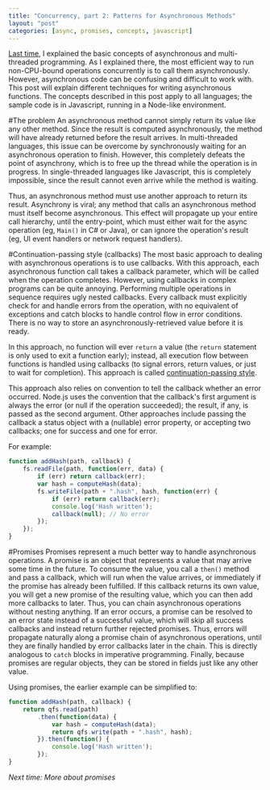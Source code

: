 ```yaml
---
title: "Concurrency, part 2: Patterns for Asynchronous Methods"
layout: "post"
categories: [async, promises, concepts, javascript]
---
```


[Last time](/2014-12-23/parallelism-async-threading-explained), I explained the basic concepts of asynchronous and multi-threaded programming.  As I explained there, the most efficient way to run non-CPU-bound operations concurrently is to call them asynchronously.  However, asynchronous code can be confusing and difficult to work with.  This post will explain different techniques for writing asynchronous functions.  The concepts described in this post apply to all languages; the sample code is in Javascript, running in a Node-like environment.

#The problem
An asynchronous method cannot simply return its value like any other method.  Since the result is computed asynchronously, the method will have already returned before the result arrives.  In multi-threaded languages, this issue can be overcome by synchronously waiting for an asynchronous operation to finish.  However, this completely defeats the point of asynchrony, which is to free up the thread while the operation is in progress.  In single-threaded languages like Javascript, this is completely impossible, since the result cannot even arrive while the method is waiting.

Thus, an asynchronous method must use another approach to return its result.  Asynchrony is viral; any method that calls an asynchronous method must itself become asynchronous.  This effect will propagate up your entire call hierarchy, until the entry-point, which must either wait for the async operation (eg, `Main()` in C# or Java), or can ignore the operation's result (eg, UI event handlers or network request handlers).

#Continuation-passing style (callbacks)
The most basic approach to dealing with asynchronous operations is to use callbacks.  With this approach, each asynchronous function call takes a callback parameter, which will be called when the operation completes.  However, using callbacks in complex programs can be quite annoying.  Performing multiple operations in sequence requires ugly nested callbacks.  Every callback must explicitly check for and handle errors from the operation, with no equivalent of exceptions and catch blocks to handle control flow in error conditions.  There is no way to store an asynchronously-retrieved value before it is ready.

In this approach, no function will ever `return` a value (the `return` statement is only used to exit a function early); instead, all execution flow between functions is handled using callbacks (to signal errors, return values, or just to wait for completion).  This approach is called [continuation-passing style](http://en.wikipedia.org/wiki/Continuation-passing_style).

This approach also relies on convention to tell the callback whether an error occurred.  Node.js uses the convention that the callback's first argument is always the error (or null if the operation succeeded); the result, if any, is passed as the second argument.  Other approaches include passing the callback a status object with a (nullable) error property, or accepting two callbacks; one for success and one for error.

For example:

```js
function addHash(path, callback) {
	fs.readFile(path, function(err, data) {
		if (err) return callback(err);
		var hash = computeHash(data);
		fs.writeFile(path + ".hash", hash, function(err) {
			if (err) return callback(err);
			console.log('Hash written');
			callback(null);	// No error
		});
	});
}
```

#Promises
Promises represent a much better way to handle asynchronous operations.  A promise is an object that represents a value that may arrive some time in the future.  To consume the value, you call a `then()` method and pass a callback, which will run when the value arrives, or immediately if the promise has already been fulfilled.  If this callback returns its own value, you will get a new promise of the resulting value, which you can then add more callbacks to later.  Thus, you can chain asynchronous operations without nesting anything.  If an error occurs, a promise can be resolved to an error state instead of a successful value, which will skip all success callbacks and instead return further rejected promises.  Thus, errors will propagate naturally along a promise chain of asynchronous operations, until they are finally handled by error callbacks later in the chain.  This is directly analogous to `catch` blocks in imperative programming.  Finally, because promises are regular objects, they can be stored in fields just like any other value.

Using promises, the earlier example can be simplified to:

```js
function addHash(path, callback) {
	return qfs.read(path)
		.then(function(data) {
			var hash = computeHash(data);
			return qfs.write(path + ".hash", hash);
		}).then(function() {
			console.log('Hash written');
		});
}
```

_Next time: More about promises_